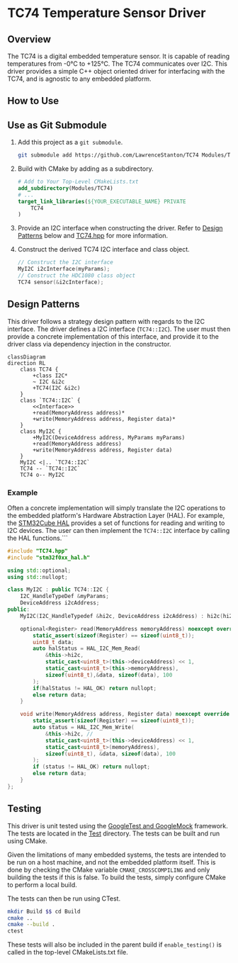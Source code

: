 # TC74 Temperature Sensor Driver

## Overview

The TC74 is a digital embedded temperature sensor. It is capable of reading temperatures from -0°C to +125°C. The TC74 communicates over I2C. This driver provides a simple C++ object oriented driver for interfacing with the TC74, and is agnostic to any embedded platform.

## How to Use

## Use as Git Submodule


1. Add this project as a `git submodule`.

    ```zsh
    git submodule add https://github.com/LawrenceStanton/TC74 Modules/TC74
    ```

2. Build with CMake by adding as a subdirectory.

    ```cmake
    # Add to Your Top-Level CMakeLists.txt
    add_subdirectory(Modules/TC74)
    # ...
    target_link_libraries(${YOUR_EXECUTABLE_NAME} PRIVATE 
        TC74
    )    
    ```

3. Provide an I2C interface when constructing the driver. Refer to [Design Patterns](#design-patterns) below and [TC74.hpp](Inc/TC74.hpp) for more information.

4. Construct the derived TC74 I2C interface and class object.

    ```cpp
    // Construct the I2C interface
    MyI2C i2cInterface(myParams);
    // Construct the HDC1080 class object
    TC74 sensor(&i2cInterface);
    ```

## Design Patterns

This driver follows a strategy design pattern with regards to the I2C interface. The driver defines a I2C interface (`TC74::I2C`). The user must then provide a concrete implementation of this interface, and provide it to the driver class via dependency injection in the constructor.
```mermaid
classDiagram
direction RL
    class TC74 {
        +class I2C*
        ~ I2C &i2c
        +TC74(I2C &i2c)
    }
    class `TC74::I2C` {
        <<Interface>>
        +read(MemoryAddress address)*
        +write(MemoryAddress address, Register data)*
    }
    class MyI2C {
        +MyI2C(DeviceAddress address, MyParams myParams)
        +read(MemoryAddress address)
        +write(MemoryAddress address, Register data)
    }
    MyI2C <|.. `TC74::I2C`
    TC74 -- `TC74::I2C`
    TC74 o-- MyI2C
```

### Example

Often a concrete implementation will simply translate the I2C operations to the embedded platform's Hardware Abstraction Layer (HAL). For example, the [STM32Cube HAL](https://www.st.com/en/embedded-software/stm32cube-mcu-mpu-packages.html) provides a set of functions for reading and writing to I2C devices. The user can then implement the `TC74::I2C` interface by calling the HAL functions.```

```cpp
#include "TC74.hpp"
#include "stm32f0xx_hal.h"

using std::optional;
using std::nullopt;

class MyI2C : public TC74::I2C {
    I2C_HandleTypeDef &myParams;
    DeviceAddress i2cAddress;
public:
    MyI2C(I2C_HandleTypedef &hi2c, DeviceAddress i2cAddress) : hi2c(hi2c), i2cAddress(i2cAddress) {}

    optional<Register> read(MemoryAddress memoryAddress) noexcept override final {
        static_assert(sizeof(Register) == sizeof(uint8_t));
        uint8_t data;
        auto halStatus = HAL_I2C_Mem_Read(
            &this->hi2c, 
            static_cast<uint8_t>(this->deviceAddress) << 1,
            static_cast<uint8_t>(this->memoryAddress),
            sizeof(uint8_t),&data, sizeof(data), 100    
        );
        if(halStatus != HAL_OK) return nullopt;
        else return data;
    }

    void write(MemoryAddress address, Register data) noexcept override final {
        static_assert(sizeof(Register) == sizeof(uint8_t));
        auto status = HAL_I2C_Mem_Write(
            &this->hi2c, //
            static_cast<uint8_t>(this->deviceAddress) << 1,
            static_cast<uint8_t>(memoryAddress),
            sizeof(uint8_t), &data, sizeof(data), 100
        );
        if (status != HAL_OK) return nullopt;
        else return data;
    }
};
```

## Testing

This driver is unit tested using the [GoogleTest and GoogleMock](https://github.com/google/googletest) framework. The tests are located in the [Test](Test) directory. The tests can be built and run using CMake.

Given the limitations of many embedded systems, the tests are intended to be run on a host machine, and not the embedded platform itself. This is done by checking the CMake variable `CMAKE_CROSSCOMPILING` and only building the tests if this is false. To build the tests, simply configure CMake to perform a local build.

The tests can then be run using CTest.

```zsh
mkdir Build $$ cd Build
cmake ..
cmake --build .
ctest
```

These tests will also be included in the parent build if `enable_testing()` is called in the top-level CMakeLists.txt file.
